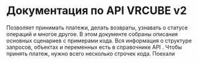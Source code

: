 # Документация по API VRCUBE v2

Позволяет принимать платежи, делать возвраты, узнавать о статусе операций и многое другое.
В этом документе собраны описания основных сценариев с примерами кода. Вся информация о структуре запросов, объектах и переменных есть в справочнике API .
Чтобы принять платеж, нужно всего несколько строчек кода. Поехали


